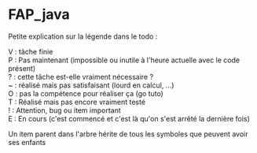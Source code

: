 FAP_java
========

Petite explication sur la légende dans le todo :

V : tâche finie<br />
P : Pas maintenant (impossible ou inutile à l'heure actuelle avec le code présent)<br />
? : cette tâche est-elle vraiment nécessaire ?<br />
~ : réalisé mais pas satisfaisant (lourd en calcul, ...)<br />
O : pas la compétence pour réaliser ça (go tuto)<br />
T : Réalisé mais pas encore vraiment testé<br />
! : Attention, bug ou item important<br />
E : En cours (c'est commencé et c'est là qu'on s'est arrêté la dernière fois)<br />

Un item parent dans l'arbre hérite de tous les symboles que peuvent avoir ses enfants

